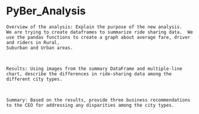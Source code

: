 # PyBer_Analysis


    Overview of the analysis: Explain the purpose of the new analysis.
    We are trying to create dataframes to summarize ride sharing data.  We use the pandas functions to create a graph about average fare, driver and riders in Rural, 
    Suburban and Urban areas.
 
    
    
    Results: Using images from the summary DataFrame and multiple-line chart, describe the differences in ride-sharing data among the different city types.
    
    
    
    Summary: Based on the results, provide three business recommendations to the CEO for addressing any disparities among the city types.
